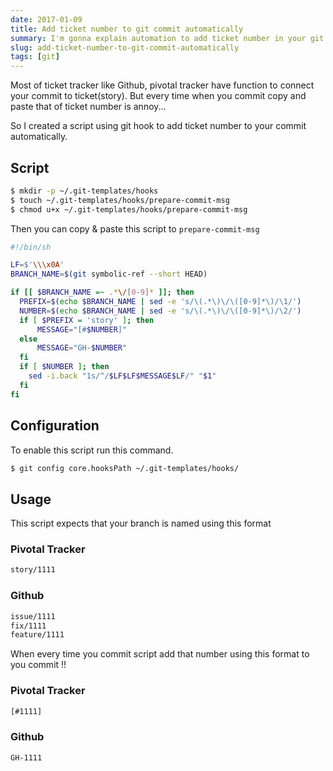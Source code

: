 ```yaml
---
date: 2017-01-09
title: Add ticket number to git commit automatically
summary: I'm gonna explain automation to add ticket number in your git commit
slug: add-ticket-number-to-git-commit-automatically
tags: [git]
---
```


Most of ticket tracker like Github, pivotal tracker have function to connect your commit to ticket(story).
But every time when you commit copy and paste that of ticket number is annoy...

So I created a script using git hook to add ticket number to your commit automatically.

## Script

```bash
$ mkdir -p ~/.git-templates/hooks
$ touch ~/.git-templates/hooks/prepare-commit-msg
$ chmod u+x ~/.git-templates/hooks/prepare-commit-msg
```

Then you can copy & paste this script to `prepare-commit-msg`

```bash
#!/bin/sh

LF=$'\\\x0A'
BRANCH_NAME=$(git symbolic-ref --short HEAD)

if [[ $BRANCH_NAME =~ .*\/[0-9]* ]]; then
  PREFIX=$(echo $BRANCH_NAME | sed -e 's/\(.*\)\/\([0-9]*\)/\1/')
  NUMBER=$(echo $BRANCH_NAME | sed -e 's/\(.*\)\/\([0-9]*\)/\2/')
  if [ $PREFIX = 'story' ]; then
      MESSAGE="[#$NUMBER]"
  else
      MESSAGE="GH-$NUMBER"
  fi
  if [ $NUMBER ]; then
    sed -i.back "1s/^/$LF$LF$MESSAGE$LF/" "$1"
  fi
fi
```

## Configuration

To enable this script run this command.

```bash
$ git config core.hooksPath ~/.git-templates/hooks/
```

## Usage

This script expects that your branch is named using this format

### Pivotal Tracker

```bash
story/1111
```


### Github

```bash
issue/1111
fix/1111
feature/1111
```


When every time you commit script add that number using this format to you commit !!


### Pivotal Tracker
```bash
[#1111]
```

### Github
```bash
GH-1111
```
